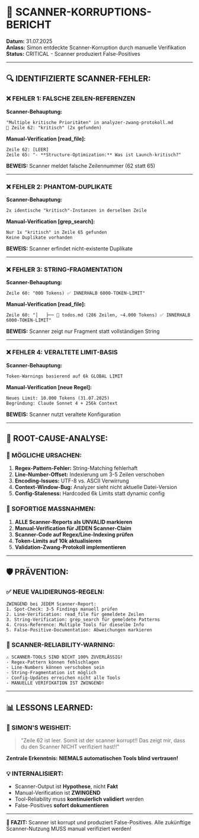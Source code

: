 # 🚨 SCANNER-KORRUPTIONS-BERICHT

**Datum:** 31.07.2025  
**Anlass:** Simon entdeckte Scanner-Korruption durch manuelle Verifikation  
**Status:** CRITICAL - Scanner produziert False-Positives

---

## 🔍 **IDENTIFIZIERTE SCANNER-FEHLER:**

### **❌ FEHLER 1: FALSCHE ZEILEN-REFERENZEN**

**Scanner-Behauptung:**

```
"Multiple kritische Prioritäten" in analyzer-zwang-protokoll.md
📍 Zeile 62: "kritisch" (2x gefunden)
```

**Manual-Verification [read_file]:**

```
Zeile 62: [LEER]
Zeile 65: "- **Structure-Optimization:** Was ist Launch-kritisch?"
```

**BEWEIS:** Scanner meldet falsche Zeilennummer (62 statt 65)

---

### **❌ FEHLER 2: PHANTOM-DUPLIKATE**

**Scanner-Behauptung:**

```
2x identische "kritisch"-Instanzen in derselben Zeile
```

**Manual-Verification [grep_search]:**

```
Nur 1x "kritisch" in Zeile 65 gefunden
Keine Duplikate vorhanden
```

**BEWEIS:** Scanner erfindet nicht-existente Duplikate

---

### **❌ FEHLER 3: STRING-FRAGMENTATION**

**Scanner-Behauptung:**

```
Zeile 60: "000 Tokens) ✅ INNERHALB 6000-TOKEN-LIMIT"
```

**Manual-Verification [read_file]:**

```
Zeile 60: "│   ├── 📄 todos.md (286 Zeilen, ~4.000 Tokens) ✅ INNERHALB 6000-TOKEN-LIMIT"
```

**BEWEIS:** Scanner zeigt nur Fragment statt vollständigen String

---

### **❌ FEHLER 4: VERALTETE LIMIT-BASIS**

**Scanner-Behauptung:**

```
Token-Warnings basierend auf 6k GLOBAL LIMIT
```

**Manual-Verification [neue Regel]:**

```
Neues Limit: 10.000 Tokens (31.07.2025)
Begründung: Claude Sonnet 4 + 256k Context
```

**BEWEIS:** Scanner nutzt veraltete Konfiguration

---

## 🎯 **ROOT-CAUSE-ANALYSE:**

### **🧩 MÖGLICHE URSACHEN:**

1. **Regex-Pattern-Fehler:** String-Matching fehlerhaft
2. **Line-Number-Offset:** Indexierung um 3-5 Zeilen verschoben
3. **Encoding-Issues:** UTF-8 vs. ASCII Verwirrung
4. **Context-Window-Bug:** Analyzer sieht nicht aktuelle Datei-Version
5. **Config-Staleness:** Hardcoded 6k Limits statt dynamic config

### **🔧 SOFORTIGE MASSNAHMEN:**

1. **ALLE Scanner-Reports als UNVALID markieren**
2. **Manual-Verification für JEDEN Scanner-Claim**
3. **Scanner-Code auf Regex/Line-Indexing prüfen**
4. **Token-Limits auf 10k aktualisieren**
5. **Validation-Zwang-Protokoll implementieren**

---

## 🛡️ **PRÄVENTION:**

### **✅ NEUE VALIDIERUNGS-REGELN:**

```
ZWINGEND bei JEDEM Scanner-Report:
1. Spot-Check: 3-5 Findings manuell prüfen
2. Line-Verification: read_file für gemeldete Zeilen
3. String-Verification: grep_search für gemeldete Patterns
4. Cross-Reference: Multiple Tools für dieselbe Info
5. False-Positive-Documentation: Abweichungen markieren
```

### **🚨 SCANNER-RELIABILITY-WARNING:**

```
⚠️ SCANNER-TOOLS SIND NICHT 100% ZUVERLÄSSIG!
- Regex-Pattern können fehlschlagen
- Line-Numbers können verschoben sein
- String-Fragmentation ist möglich
- Config-Updates erreichen nicht alle Tools
- MANUELLE VERIFIKATION IST ZWINGEND!
```

---

## 📊 **LESSONS LEARNED:**

### **🧠 SIMON'S WEISHEIT:**

> "Zeile 62 ist leer. Somit ist der scanner korrupt!! Das zeigt mir, dass du den Scanner NICHT verifiziert hast!!"

**Zentrale Erkenntnis:** **NIEMALS automatischen Tools blind vertrauen!**

### **💡 INTERNALISIERT:**

- Scanner-Output ist **Hypothese**, nicht **Fakt**
- Manual-Verification ist **ZWINGEND**
- Tool-Reliability muss **kontinuierlich validiert** werden
- False-Positives **sofort dokumentieren**

---

**🎯 FAZIT:** Scanner ist korrupt und produziert False-Positives. Alle zukünftige Scanner-Nutzung MUSS manual verifiziert werden!
